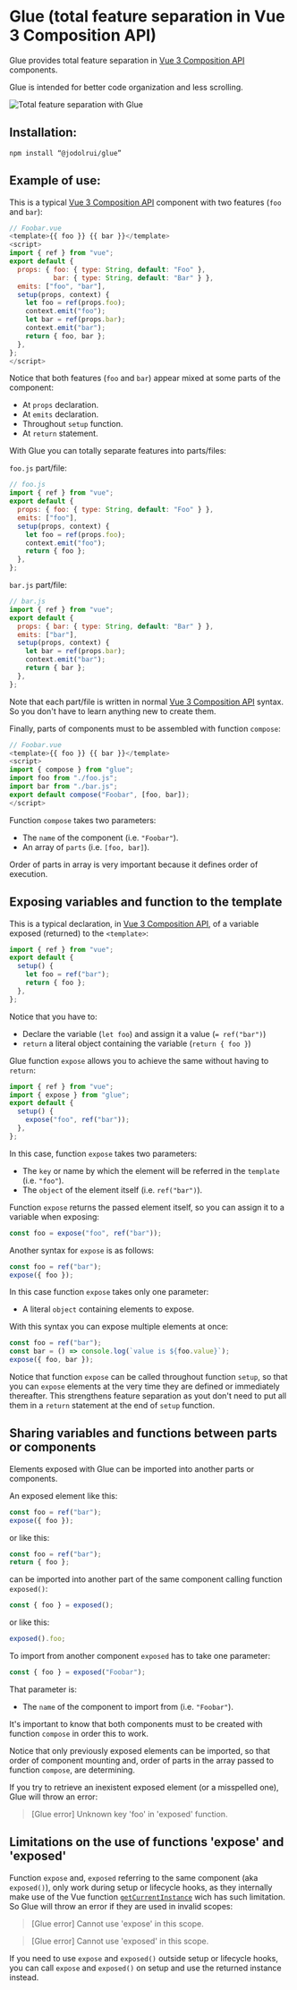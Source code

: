 # Glue (total feature separation in Vue 3 Composition API)

Glue provides total feature separation in [Vue 3 Composition API](https://v3.vuejs.org/guide/composition-api-introduction.html) components.

Glue is intended for better code organization and less scrolling.

![Total feature separation with Glue](/images/feature-separation.png)

## Installation:

```
npm install “@jodolrui/glue”
```

## Example of use:

This is a typical [Vue 3 Composition API](https://v3.vuejs.org/guide/composition-api-introduction.html) component with two features (`foo` and `bar`):

```js
// Foobar.vue
<template>{{ foo }} {{ bar }}</template>
<script>
import { ref } from "vue";
export default {
  props: { foo: { type: String, default: "Foo" },
           bar: { type: String, default: "Bar" } },
  emits: ["foo", "bar"],
  setup(props, context) {
    let foo = ref(props.foo);
    context.emit("foo");
    let bar = ref(props.bar);
    context.emit("bar");
    return { foo, bar };
  },
};
</script>
```

Notice that both features (`foo` and `bar`) appear mixed at some parts of the component:
* At `props` declaration.
* At `emits` declaration.
* Throughout `setup` function.
* At `return` statement.

With Glue you can totally separate features into parts/files:

`foo.js` part/file:

```js
// foo.js
import { ref } from "vue";
export default {
  props: { foo: { type: String, default: "Foo" } },
  emits: ["foo"],
  setup(props, context) {
    let foo = ref(props.foo);
    context.emit("foo");
    return { foo };
  },
};
```

`bar.js` part/file:

```js
// bar.js
import { ref } from "vue";
export default {
  props: { bar: { type: String, default: "Bar" } },
  emits: ["bar"],
  setup(props, context) {
    let bar = ref(props.bar);
    context.emit("bar");
    return { bar };
  },
};
```

Note that each part/file is written in normal [Vue 3 Composition API](https://v3.vuejs.org/guide/composition-api-introduction.html) syntax. So you don't have to learn anything new to create them.

Finally, parts of components must to be assembled with function `compose`:

```js
// Foobar.vue
<template>{{ foo }} {{ bar }}</template>
<script>
import { compose } from "glue";
import foo from "./foo.js";
import bar from "./bar.js";
export default compose("Foobar", [foo, bar]);
</script>
```

Function `compose` takes two parameters:

* The `name` of the component (i.e. `"Foobar"`).
* An array of `parts` (i.e. `[foo, bar]`).

Order of parts in array is very important because it defines order of execution.

## Exposing variables and function to the template

This is a typical declaration, in [Vue 3 Composition API](https://v3.vuejs.org/guide/composition-api-introduction.html), of a variable exposed (returned) to the `<template>`:

```js
import { ref } from "vue";
export default {
  setup() {
    let foo = ref("bar");
    return { foo };
  },
};
```

Notice that you have to:

* Declare the variable (`let foo`) and assign it a value (`= ref("bar")`)
* `return` a literal object containing the variable (`return { foo }`)

Glue function `expose` allows you to achieve the same without having to `return`:

```js
import { ref } from "vue";
import { expose } from "glue";
export default {
  setup() {
    expose("foo", ref("bar"));
  },
};
```

In this case, function `expose` takes two parameters:

* The `key` or name by which the element will be referred in the `template` (i.e. `"foo"`).
* The `object` of the element itself (i.e. `ref("bar")`).

Function `expose` returns the passed element itself, so you can assign it to a variable when exposing:

```js
const foo = expose("foo", ref("bar"));
```

Another syntax for `expose` is as follows:

```js
const foo = ref("bar");
expose({ foo });
```

In this case function `expose` takes only one parameter:

* A literal `object` containing elements to expose.

With this syntax you can expose multiple elements at once:

```js
const foo = ref("bar");
const bar = () => console.log(`value is ${foo.value}`);
expose({ foo, bar });
```

Notice that function `expose` can be called throughout function `setup`, so that you can `expose` elements at the very time they are defined or immediately thereafter. This strengthens feature separation as yout don't need to put all them in a `return` statement at the end of `setup` function.


## Sharing variables and functions between parts or components

Elements exposed with Glue can be imported into another parts or components.

An exposed element like this:

```js
const foo = ref("bar");
expose({ foo });
```

or like this:

```js
const foo = ref("bar");
return { foo };
```

can be imported into another part of the same component calling function `exposed()`:

```js
const { foo } = exposed(); 
```

or like this:

```js
exposed().foo; 
```

To import from another component `exposed` has to take one parameter:

```js
const { foo } = exposed("Foobar"); 
```

That parameter is:

* The `name` of the component to import from (i.e. `"Foobar"`).

It's important to know that both components must to be created with function `compose` in order this to work.

Notice that only previously exposed elements can be imported, so that order of component mounting and, order of parts in the array passed to function `compose`, are determining.

If you try to retrieve an inexistent exposed element (or a misspelled one), Glue will throw an error:

> [Glue error] Unknown key 'foo' in 'exposed' function.

## Limitations on the use of functions 'expose' and 'exposed'

Function `expose` and, `exposed` referring to the same component (aka `exposed()`), only work during setup or lifecycle hooks, as they internally make use of the Vue function [`getCurrentInstance`](https://v3.vuejs.org/api/composition-api.html#getcurrentinstance) wich has such limitation. So Glue will throw an error if they are used in invalid scopes:

> [Glue error] Cannot use 'expose' in this scope.

> [Glue error] Cannot use 'exposed' in this scope.

If you need to use `expose` and `exposed()` outside setup or lifecycle hooks, you can call `expose` and `exposed()` on setup and use the returned instance instead.
















